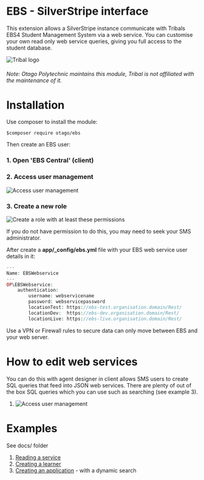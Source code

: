 # EBS - SilverStripe interface

This extension allows a SilverStripe instance communicate with Tribals EBS4 
Student Management System via a web service. You can customise your own read only 
web service queries, giving you full access to the student database. 


![Tribal logo](images/tribal_logo.jpg)

###### Note: Otago Polytechnic maintains this module, Tribal is not affiliated with the maintenance of it.

# Installation

Use composer to install the module:

```
$composer require otago/ebs
```

Then create an EBS user:

### 1. Open 'EBS Central' (client)
### 2. Access user management 
![Access user management](images/ebs3.png)
### 3. Create a new role
![Create a role with at least these permissions](images/ebs4.png)

If you do not have permission to do this, you may need to seek your SMS administrator.

After create a **app/_config/ebs.yml** file with your EBS web service user details in it:

```php
---
Name: EBSWebservice
---
OP\EBSWebservice:
    authentication:
        username: webservicename
        password: webservicepassword
        locationTest: https://ebs-test.organisation.domain/Rest/
        locationDev:  https://ebs-dev.organisation.domain/Rest/
        locationLive: https://ebs-live.organisation.domain/Rest/
```

Use a VPN or Firewall rules to secure data can only move between EBS and your web server. 

# How to edit web services

You can do this with agent designer in client allows SMS users to create SQL 
queries that feed into JSON web services. There are plenty of out of the box SQL 
queries which you can use such as searching (see example 3). 

1. ![Access user management](images/ebs2.png) 

# Examples 

See docs/ folder

 1. [Reading a service](/docs/1_reading.md)
 2. [Creating a learner](/docs/2_learner.md)
 3. [Creating an application](/docs/3_application.md) - with a dynamic search



